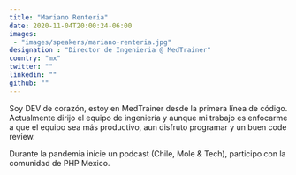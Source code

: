 ```yaml
---
title: "Mariano Renteria"
date: 2020-11-04T20:00:24-06:00
images:
 - "images/speakers/mariano-renteria.jpg"
designation : "Director de Ingenieria @ MedTrainer"
country: "mx"
twitter: ""
linkedin: ""
github: ""
---
```


Soy DEV de corazón, estoy en MedTrainer desde la primera línea de código. Actualmente dirijo el equipo de ingeniería y aunque mi trabajo es enfocarme a que el equipo sea más productivo, aun disfruto programar y un buen code review. 

Durante la pandemia inicie un podcast (Chile, Mole & Tech), participo con la comunidad de PHP Mexico.
